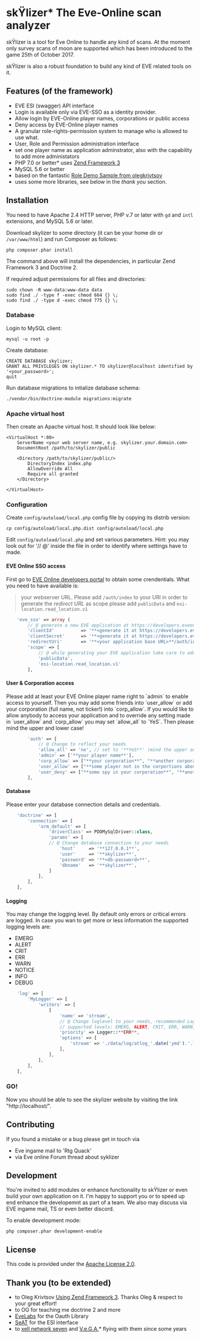 # skŸlizer* The Eve-Online scan analyzer

skŸlizer is a tool for Eve Online to handle any kind of scans. At the moment only survey scans of moon are supported which has been introduced to the game 25th of October 2017.

skŸlizer is also a robust foundation to build any kind of EVE related tools on it. 

## Features (of the framework)

* EVE ESI (swagger) API interface
* Login is available only via EVE-SSO as a identity provider. 
* Allow login by EVE-Online player names, corporations or public access
* Deny access by EVE-Online player names 
* A granular role-rights-permission system to manage who is allowed to use what.
* User, Role and Permission administration interface
* set one player name as application adminstrator, also with the capability to add more administators
* PHP 7.0 or better* uses [Zend Framework 3](https://github.com/zendframework/zendframework)
* MySQL 5.6 or better
* based on the fantastic [Role Demo Sample from olegkrivtsov](https://github.com/olegkrivtsov/using-zf3-book-samples/tree/master/roledemo)
* uses some more libraries, see below in the *thank you* section.

## Installation

You need to have Apache 2.4 HTTP server, PHP v.7 or later with `gd` and `intl` extensions, and MySQL 5.6 or later.

Download skylizer to some directory (it can be your home dir or `/var/www/html`) and run Composer as follows:

```
php composer.phar install
```

The command above will install the dependencies, in particular Zend Framework 3 and Doctrine 2.

If required adjust permissions for all files and directories:

```
sudo chown -R www-data:www-data data
sudo find ./ -type f -exec chmod 664 {} \;
sudo find ./ -type d -exec chmod 775 {} \;
```

### Database

Login to MySQL client:

```
mysql -u root -p
```

Create database:

```
CREATE DATABASE skylizer;
GRANT ALL PRIVILEGES ON skylizer.* TO skylizer@localhost identified by '<your_password>';
quit
```

Run database migrations to intialize database schema:

```
./vendor/bin/doctrine-module migrations:migrate
```

### Apache virtual host

Then create an Apache virtual host. It should look like below:

```
<VirtualHost *:80>
	ServerName <your web server name, e.g. skylizer.your.domain.com>
    DocumentRoot /path/to/skylizer/public
    
    <Directory /path/to/skylizer/public/>
        DirectoryIndex index.php
        AllowOverride All
        Require all granted
    </Directory>

</VirtualHost>
```

### Configuration

Create `config/autoload/local.php` config file by copying its distrib version:

```
cp config/autoload/local.php.dist config/autoload/local.php
```

Edit `config/autoload/local.php` and set various parameters. Hint: you may look out for '// @' inside the file in order to identify where settings have to made.

#### EVE Online SSO access

First go to [EVE Online developers portal](https://developers.eveonline.com/applications) to obtain some crendentials. 
What you need to have available is:
> your webserver URL. Please add `/auth/index` to your URl in order to generate the *redirect URL*
> as scope please add `publicData` and `esi-location.read_location.v1`

```php
	'eve_sso' => array (
		// @ generate a new EVE application at https://developers.eveonline.com/applications
		'clientId'          => '**<generate it at https://developers.eveonline.com/applications>**',
		'clientSecret'      => '**<generate it at https://developers.eveonline.com/applications>**',
		'redirectUri'       => '**<your application base URL>**/auth/index',
		'scope' => [
			// @ while generating your EVE application take care to add these scopes
			'publicData', 
			'esi-location.read_location.v1'
		],
```

#### User & Corporation access

Please add at least your EVE Online player name right to ´admin´ to enable access to yourself. 
Then you may add some friends into ´user_allow´ or add your corporation (full name, not ticker!) into ´corp_allow´.
If you would like to allow anybody to access your application and to override any setting made in ´user_allow´ and ´corp_allow´ you may set ´allow_all´ to ´YeS´. Then please mind the upper and lower case!

```php
		'auth' => [
			// @ Change to reflect your needs
			'allow_all' => 'no', // set to '**YeS**' (mind the upper and lower case!) **to allow to any Eve-User to get access as a regular user**
			'admin' => ['**your player name**'],
			'corp_allow' => ["**your corporation**", "**another corporation**"],
			'user_allow' => ["**some player not in the corportions above**", "**another player name**"],
			'user_deny' => ["**some spy in your corporation**", "**another spy in your corporation**", "**your CEO's name (joke...)**"],
		],
```

#### Database 

Please enter your database connection details and credentials.

```php
    'doctrine' => [
        'connection' => [
            'orm_default' => [
                'driverClass' => PDOMySqlDriver::class,
                'params' => [
				// @ Change database connection to your needs
                    'host'     => '**127.0.0.1**',
                    'user'     => '**skylizer**',
                    'password' => '**<db-password>**',
                    'dbname'   => '**skylizer**',
                ]
            ],
        ], 
    ],
```

#### Logging

You may change the logging level. By default only errors or critical errors are logged.
In case you wan to get more or less information the supported logging levels are: 
* EMERG
* ALERT
* CRIT
* ERR
* WARN
* NOTICE
* INFO
* DEBUG

```php
	'log' => [
        'MyLogger' => [
            'writers' => [
                [
                    'name' => 'stream',
					// @ Change loglevel to your needs, recommended Logger::ERR
					// supported levels: EMERG, ALERT, CRIT, ERR, WARN, NOTICE, INFO, DEBUG
                    'priority' => Logger::**ERR**,
                    'options' => [
                        'stream' => './data/log/atlog_'.date('ymd').'.log',
                    ],
                ],
            ],
        ],
	],
```

### GO!

Now you should be able to see the skylizer website by visiting the link "http://localhost/". 
 
## Contributing

If you found a mistake or a bug please get in touch via 
* Eve ingame mail to 'Rtg Quack'
* via Eve online Forum thread about syklizer


## Development

You're invited to add modules or enhance functionality to skŸlizer or even build your own application on it. 
I'm happy to support you or to speed up end enhance the developemnt as part of a team.
We also may discuss via EVE ingame mail, TS or even better discord.

To enable development mode:

```
php composer.phar development-enable
```

## License

This code is provided under the [Apache License 2.0](https://choosealicense.com/licenses/apache-2.0/). 

## Thank you (to be extended)
* to Oleg Krivtsov [Using Zend Framework 3](https://github.com/olegkrivtsov/using-zend-framework-3-book). Thanks Oleg & respect to your great effort!
* to OG for teaching me doctrine 2 and more
* [EveLabs](https://github.com/EvELabs/oauth2-eveonline) for the  Oauth Library
* [SeAT](https://github.com/eveseat/eseye) for the ESI interface
* to [xell network seven](http://evemaps.dotlan.net/corp/xell_network_seven) and [V.e.G.A.](http://evemaps.dotlan.net/alliance/V.e.G.A.)* flying with them since some years
